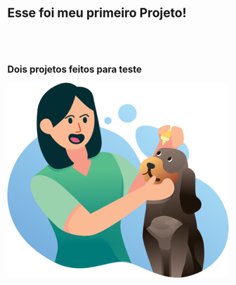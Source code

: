 <h1>Esse foi meu primeiro Projeto!</h1>
<br>
<br>
<br>
<h2>Dois projetos feitos para teste</h2>

<img src="https://github.com/joaovictordiass/Pimeiro-projeto/blob/main/01-PROJETO/img/Illustration%202.png?raw=true">
